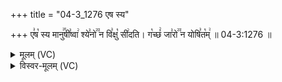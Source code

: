 +++
title = "04-3_1276 एष स्य"

+++
ए꣣ष꣡ स्य मानु꣢꣯षी꣣ष्वा꣢ श्ये꣣नो꣢꣫ न वि꣣क्षु꣡ सी꣢दति। ग꣡च्छं꣢ जा꣣रो꣢꣫ न योषि꣣त꣡म्꣢ ॥ 04-3:1276 ॥

<details><summary>मूलम् (VC)</summary>

ए꣣ष꣡ स्य मानु꣢꣯षी꣣ष्वा꣢ श्ये꣣नो꣢꣫ न वि꣣क्षु꣡ सी꣢दति । ग꣡च्छ꣢ञ्जा꣣रो꣢꣫ न यो꣣षि꣡त꣢म् ॥१२७६॥
</details>

<details><summary>विस्वर-मूलम् (VC)</summary>

एष स्य मानुषीष्वा श्येनो न विक्षु सीदति । गच्छञ्जारो न योषितम् ॥१२७६॥
</details>
